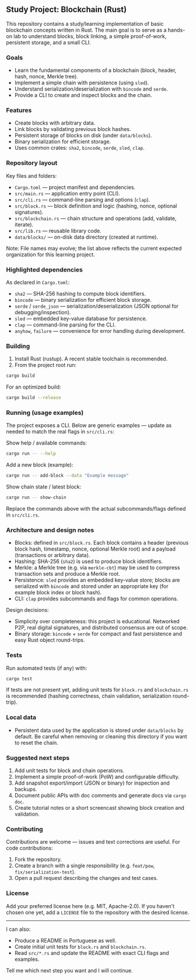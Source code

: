 
## Study Project: Blockchain (Rust)

This repository contains a study/learning implementation of basic blockchain concepts written in Rust. The main goal is to serve as a hands-on lab to understand blocks, block linking, a simple proof-of-work, persistent storage, and a small CLI.

### Goals

- Learn the fundamental components of a blockchain (block, header, hash, nonce, Merkle tree).
- Implement a simple chain with persistence (using `sled`).
- Understand serialization/deserialization with `bincode` and `serde`.
- Provide a CLI to create and inspect blocks and the chain.

### Features

- Create blocks with arbitrary data.
- Link blocks by validating previous block hashes.
- Persistent storage of blocks on disk (under `data/blocks`).
- Binary serialization for efficient storage.
- Uses common crates: `sha2`, `bincode`, `serde`, `sled`, `clap`.

### Repository layout

Key files and folders:

- `Cargo.toml` — project manifest and dependencies.
- `src/main.rs` — application entry point (CLI).
- `src/cli.rs` — command-line parsing and options (`clap`).
- `src/block.rs` — block definition and logic (hashing, nonce, optional signatures).
- `src/blockchain.rs` — chain structure and operations (add, validate, iterate).
- `src/lib.rs` — reusable library code.
- `data/blocks/` — on-disk data directory (created at runtime).

Note: File names may evolve; the list above reflects the current expected organization for this learning project.

### Highlighted dependencies

As declared in `Cargo.toml`:

- `sha2` — SHA-256 hashing to compute block identifiers.
- `bincode` — binary serialization for efficient block storage.
- `serde` / `serde_json` — serialization/deserialization (JSON optional for debugging/inspection).
- `sled` — embedded key-value database for persistence.
- `clap` — command-line parsing for the CLI.
- `anyhow`, `failure` — convenience for error handling during development.

### Building

1. Install Rust (rustup). A recent stable toolchain is recommended.
2. From the project root run:

```bash
cargo build
```

For an optimized build:

```bash
cargo build --release
```

### Running (usage examples)

The project exposes a CLI. Below are generic examples — update as needed to match the real flags in `src/cli.rs`:

Show help / available commands:

```bash
cargo run -- --help
```

Add a new block (example):

```bash
cargo run -- add-block --data "Example message"
```

Show chain state / latest block:

```bash
cargo run -- show-chain
```

Replace the commands above with the actual subcommands/flags defined in `src/cli.rs`.

### Architecture and design notes

- Blocks: defined in `src/block.rs`. Each block contains a header (previous block hash, timestamp, nonce, optional Merkle root) and a payload (transactions or arbitrary data).
- Hashing: SHA-256 (`sha2`) is used to produce block identifiers.
- Merkle: a Merkle tree (e.g. via `merkle-cbt`) may be used to compress transaction sets and produce a Merkle root.
- Persistence: `sled` provides an embedded key-value store; blocks are serialized with `bincode` and stored under an appropriate key (for example block index or block hash).
- CLI: `clap` provides subcommands and flags for common operations.

Design decisions:

- Simplicity over completeness: this project is educational. Networked P2P, real digital signatures, and distributed consensus are out of scope.
- Binary storage: `bincode` + `serde` for compact and fast persistence and easy Rust object round-trips.

### Tests

Run automated tests (if any) with:

```bash
cargo test
```

If tests are not present yet, adding unit tests for `block.rs` and `blockchain.rs` is recommended (hashing correctness, chain validation, serialization round-trip).

### Local data

- Persistent data used by the application is stored under `data/blocks` by default. Be careful when removing or cleaning this directory if you want to reset the chain.

### Suggested next steps

1. Add unit tests for block and chain operations.
2. Implement a simple proof-of-work (PoW) and configurable difficulty.
3. Add snapshot export/import (JSON or binary) for inspection and backups.
4. Document public APIs with doc comments and generate docs via `cargo doc`.
5. Create tutorial notes or a short screencast showing block creation and validation.

### Contributing

Contributions are welcome — issues and text corrections are useful. For code contributions:

1. Fork the repository.
2. Create a branch with a single responsibility (e.g. `feat/pow`, `fix/serialization-test`).
3. Open a pull request describing the changes and test cases.

### License

Add your preferred license here (e.g. MIT, Apache-2.0). If you haven't chosen one yet, add a `LICENSE` file to the repository with the desired license.

---

I can also:

- Produce a README in Portuguese as well.
- Create initial unit tests for `block.rs` and `blockchain.rs`.
- Read `src/*.rs` and update the README with exact CLI flags and examples.

Tell me which next step you want and I will continue.
